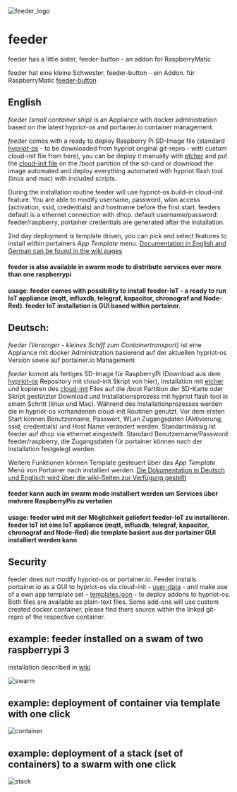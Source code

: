 ![feeder_logo](https://github.com/holgerimbery/environment/raw/master/feeder_logo_small.jpg)

# feeder
feeder has a little sister, feeder-button - an addon for RaspberryMatic 

feeder hat eine kleine Schwester, feeder-button - ein Addon. für RaspberryMatic
[feeder-button](https://github.com/holgerimbery/feeder-button/releases)


## English
*feeder (small container ship)* is an Appliance with docker administration based on the latest hypriot-os and portainer.io container management.

*feeder* comes with a ready to deploy Raspberry Pi SD-Image file (standard [hypriot-os](https://github.com/hypriot/image-builder-rpi/releases)  - to be downloaded from hypriot original git-repro -  with custom cloud-init file from here), you can be deploy it manually with [etcher](https://etcher.io) and put the [cloud-init file](https://raw.githubusercontent.com/holgerimbery/feeder/master/user-data.yml) on the /boot partition of the sd-card or download the image automated and deploy everything automated with hypriot flash tool (linux and mac) with included scripts.

During the installation routine feeder will use hypriot-os build-in cloud-init feature.
You are able to modify username, password, wlan access (activation, ssid, credentials) and hostname before the first start.
feeders default is a ethernet connection with dhcp. default username/password: feeder/raspberry, portainer credentials are generated after the installation.

2nd day deployment is template driven, you can pick and select features to install within portainers *App Template* menu. 
[Documentation in English and German can be found in the wiki pages](https://github.com/holgerimbery/feeder/wiki)
#### feeder is also available in swarm mode to distribute services over more than one raspberrypi
#### usage: feeder comes with possibility to install feeder-IoT - a ready to run IoT appliance (mqtt, influxdb, telegraf, kapacitor, chronograf and Node-Red). feeder IoT installation is GUI based within portainer.

## Deutsch: 
*feeder (Versorger - kleines Schiff zum Containertransport)* ist eine Appliance mit docker Administration basierend auf der aktuellen hypriot-os Version sowie auf portainer.io Management

*feeder* kommt als fertiges SD-Image für RaspberryPi (Download aus dem [hypriot-os](https://github.com/hypriot/image-builder-rpi/releases) Repository mit cloud-init Skript von hier), Installation mit [etcher](https://etcher.io) und kopieren des [cloud-init](https://raw.githubusercontent.com/holgerimbery/feeder/master/user-data.yml) Files auf die /boot Partition der SD-Karte oder Skript gestützter Download und Installationsprozess mit hypriot flash tool in einem Schritt (linux und Mac). Während des 
Installationprozesses werden die in hypriot-os vorhandenen cloud-init Routinen genutzt.
Vor dem ersten Start können Benutzername, Passwort, WLan Zugangsdaten (Aktivierung, ssid, credentials) und Host Name verändert werden.
Standartmässig ist feeder auf dhcp via ethernet eingestellt. Standard Benutzername/Password: feeder/raspberry, die Zugangsdaten für portainer können nach der Installation festgelegt werden.

Weitere Funktionen können Template gesteuert über das *App Template* Menü von Portainer nach installiert werden.
[Die Dokumentation in Deutsch und Englisch wird über die wiki-Seiten zur Verfügung gestellt](https://github.com/holgerimbery/feeder/wiki)
#### feeder kann auch im swarm mode installiert werden um Services über mehrere RaspberryPis zu verteilen
#### usage: feeder wird mit der Möglichkeit geliefert feeder-IoT zu installieren. feeder IoT ist eine  IoT appliance (mqtt, influxdb, telegraf, kapacitor, chronograf and Node-Red) die template basiert aus der portainer GUI installiert werden kann

## Security
feeder does not modify hypriot-os or portainer.io. Feeder installs portainer.io as a GUI to hypriot-os via cloud-init - [user-data](https://raw.githubusercontent.com/holgerimbery/feeder/master/user-data.yml) - and make use of a own app template set - [templates.json](https://raw.githubusercontent.com/holgerimbery/feeder/master/templates.json) - to deploy addons to hypriot-os. Both files are available as plain-text files. Some add-ons will use custom created docker container, please find there source within the linked git-repro of the respective container.

## example: feeder installed on a swam of two raspberrypi 3 
installation described in [wiki](https://github.com/holgerimbery/feeder/wiki/installation-swarm-mode---feeder-on-a-raspberrypi-cluster)

![swarm](https://github.com/holgerimbery/feeder/raw/master/pictures/swarm_success.png)

## example: deployment of container via template with one click

![container](https://github.com/holgerimbery/feeder/raw/master/pictures/container.png)

## example: deployment of a stack (set of containers) to a swarm with one click

![stack](https://github.com/holgerimbery/feeder/raw/master/pictures/stack.png)

